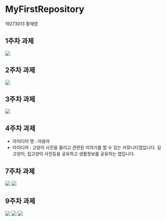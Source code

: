 # MyFirstRepository

19273013 황채영
## 1주차 과제
<img width="" height="" src="./png/KakaoTalk_20200830_183128677.jpg"></img>

## 2주차 과제
<img width="" height="" src="./png/2.jpg"></img>

## 3주차 과제
<img width="" height="" src="./png/3.jpg"></img>

## 4주차 과제
   
   - 아이디어 명 : 야옹아
   - 아이디어 : 고양이 사진을 올리고 관련된 이야기를 할 수 있는 커뮤니티앱입니다. 
                길고양이, 집고양이 사진등을 공유하고 생활정보를 공유하는 앱입니다.
                
## 7주차 과제

<img width="" height="" src="./png/7_1.JPG"></img>
<img width="" height="" src="./png/7_2.JPG"></img>

## 9주차 과제

<img width="" height="" src="./png/9_1.JPG"></img>
<img width="" height="" src="./png/9_2.JPG"></img>
<img width="" height="" src="./png/9_3.JPG"></img>
